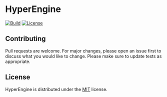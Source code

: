 # HyperEngine

[![Build](https://github.com/SkillerRaptor/hyper_engine/actions/workflows/ci.yml/badge.svg)](https://github.com/SkillerRaptor/hyper_engine/blob/dev/.github/workflows/ci.yml)
[![License](https://img.shields.io/badge/license-MIT-yellow?style=flat)](https://github.com/SkillerRaptor/hyper_engine/blob/dev/LICENSE)

## Contributing

Pull requests are welcome. For major changes, please open an issue first to discuss what you would like to change.
Please make sure to update tests as appropriate.

## License

HyperEngine is distributed under the [MIT](https://github.com/SkillerRaptor/hyper_engine/blob/dev/LICENSE) license.
